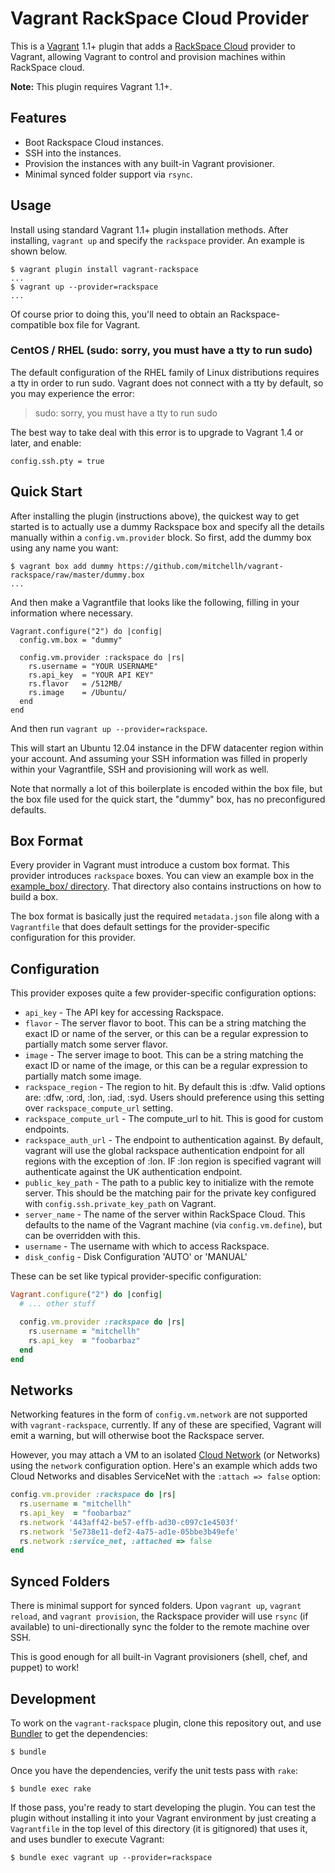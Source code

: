 # Vagrant RackSpace Cloud Provider

This is a [Vagrant](http://www.vagrantup.com) 1.1+ plugin that adds a
[RackSpace Cloud](http://www.rackspace.com/cloud) provider to Vagrant,
allowing Vagrant to control and provision machines within RackSpace
cloud.

**Note:** This plugin requires Vagrant 1.1+.

## Features

* Boot Rackspace Cloud instances.
* SSH into the instances.
* Provision the instances with any built-in Vagrant provisioner.
* Minimal synced folder support via `rsync`.

## Usage

Install using standard Vagrant 1.1+ plugin installation methods. After
installing, `vagrant up` and specify the `rackspace` provider. An example is
shown below.

```
$ vagrant plugin install vagrant-rackspace
...
$ vagrant up --provider=rackspace
...
```

Of course prior to doing this, you'll need to obtain an Rackspace-compatible
box file for Vagrant.

### CentOS / RHEL (sudo: sorry, you must have a tty to run sudo)

The default configuration of the RHEL family of Linux distributions requires a tty in order to run sudo.  Vagrant does not connect with a tty by default, so you may experience the error:
> sudo: sorry, you must have a tty to run sudo

The best way to take deal with this error is to upgrade to Vagrant 1.4 or later, and enable:
```
config.ssh.pty = true
```

## Quick Start

After installing the plugin (instructions above), the quickest way to get
started is to actually use a dummy Rackspace box and specify all the details
manually within a `config.vm.provider` block. So first, add the dummy
box using any name you want:

```
$ vagrant box add dummy https://github.com/mitchellh/vagrant-rackspace/raw/master/dummy.box
...
```

And then make a Vagrantfile that looks like the following, filling in
your information where necessary.

```
Vagrant.configure("2") do |config|
  config.vm.box = "dummy"

  config.vm.provider :rackspace do |rs|
    rs.username = "YOUR USERNAME"
    rs.api_key  = "YOUR API KEY"
    rs.flavor   = /512MB/
    rs.image    = /Ubuntu/
  end
end
```

And then run `vagrant up --provider=rackspace`.

This will start an Ubuntu 12.04 instance in the DFW datacenter region within
your account. And assuming your SSH information was filled in properly
within your Vagrantfile, SSH and provisioning will work as well.

Note that normally a lot of this boilerplate is encoded within the box
file, but the box file used for the quick start, the "dummy" box, has
no preconfigured defaults.

## Box Format

Every provider in Vagrant must introduce a custom box format. This
provider introduces `rackspace` boxes. You can view an example box in
the [example_box/ directory](https://github.com/mitchellh/vagrant-rackspace/tree/master/example_box).
That directory also contains instructions on how to build a box.

The box format is basically just the required `metadata.json` file
along with a `Vagrantfile` that does default settings for the
provider-specific configuration for this provider.

## Configuration

This provider exposes quite a few provider-specific configuration options:

* `api_key` - The API key for accessing Rackspace.
* `flavor` - The server flavor to boot. This can be a string matching
  the exact ID or name of the server, or this can be a regular expression
  to partially match some server flavor.
* `image` - The server image to boot. This can be a string matching the
  exact ID or name of the image, or this can be a regular expression to
  partially match some image.
* `rackspace_region` - The region to hit. By default this is :dfw. Valid options are: 
:dfw, :ord, :lon, :iad, :syd.  Users should preference using this setting over `rackspace_compute_url` setting.
* `rackspace_compute_url` - The compute_url to hit. This is good for custom endpoints. 
* `rackspace_auth_url` - The endpoint to authentication against. By default, vagrant will use the global
rackspace authentication endpoint for all regions with the exception of :lon. IF :lon region is specified
vagrant will authenticate against the UK authentication endpoint.
* `public_key_path` - The path to a public key to initialize with the remote
  server. This should be the matching pair for the private key configured
  with `config.ssh.private_key_path` on Vagrant.
* `server_name` - The name of the server within RackSpace Cloud. This
  defaults to the name of the Vagrant machine (via `config.vm.define`), but
  can be overridden with this.
* `username` - The username with which to access Rackspace.
* `disk_config` - Disk Configuration  'AUTO' or 'MANUAL'

These can be set like typical provider-specific configuration:

```ruby
Vagrant.configure("2") do |config|
  # ... other stuff

  config.vm.provider :rackspace do |rs|
    rs.username = "mitchellh"
    rs.api_key  = "foobarbaz"
  end
end
```

## Networks

Networking features in the form of `config.vm.network` are not
supported with `vagrant-rackspace`, currently. If any of these are
specified, Vagrant will emit a warning, but will otherwise boot
the Rackspace server.

However, you may attach a VM to an isolated [Cloud Network](http://www.rackspace.com/knowledge_center/article/getting-started-with-cloud-networks) (or Networks) using the `network` configuration option. Here's an example which adds two Cloud Networks and disables ServiceNet with the `:attach => false` option:

```ruby
config.vm.provider :rackspace do |rs|
  rs.username = "mitchellh"
  rs.api_key  = "foobarbaz"
  rs.network '443aff42-be57-effb-ad30-c097c1e4503f'
  rs.network '5e738e11-def2-4a75-ad1e-05bbe3b49efe'
  rs.network :service_net, :attached => false
end
```

## Synced Folders

There is minimal support for synced folders. Upon `vagrant up`,
`vagrant reload`, and `vagrant provision`, the Rackspace provider will use
`rsync` (if available) to uni-directionally sync the folder to
the remote machine over SSH.

This is good enough for all built-in Vagrant provisioners (shell,
chef, and puppet) to work!

## Development

To work on the `vagrant-rackspace` plugin, clone this repository out, and use
[Bundler](http://gembundler.com) to get the dependencies:

```
$ bundle
```

Once you have the dependencies, verify the unit tests pass with `rake`:

```
$ bundle exec rake
```

If those pass, you're ready to start developing the plugin. You can test
the plugin without installing it into your Vagrant environment by just
creating a `Vagrantfile` in the top level of this directory (it is gitignored)
that uses it, and uses bundler to execute Vagrant:

```
$ bundle exec vagrant up --provider=rackspace
```
